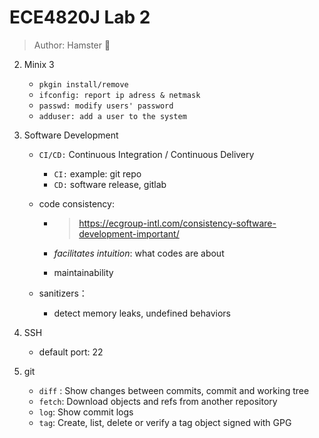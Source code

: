 # ECE4820J Lab 2

> Author: Hamster :hamster:

2. Minix 3
   + `pkgin install/remove` 
   + `ifconfig: report ip adress & netmask`
   + `passwd: modify users' password`
   + `adduser: add a user to the system`
   
3. Software Development
   + `CI/CD:`  Continuous Integration / Continuous Delivery

     + `CI:` example: git repo
     + `CD:` software release, gitlab

   + code consistency:

     + > https://ecgroup-intl.com/consistency-software-development-important/

     + *facilitates intuition*: what codes are about

     + maintainability

   + sanitizers：

     + detect memory leaks, undefined behaviors

4. SSH

   +  default port: 22

5. git

   + `diff` : Show changes between commits, commit and working tree
   + `fetch`: Download objects and refs from another repository
   + `log`: Show commit logs
   + `tag`: Create, list, delete or verify a tag object signed with
                GPG
